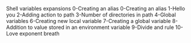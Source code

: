 Shell variables expansions
0-Creating an alias
0-Creating an alias
1-Hello you
2-Adding action to path
3-Number of directories in path
4-Global variables
6-Creating new local variable
7-Creating a global variable
8-Addition to value stored in an environment variable
9-Divide and rule
10-Love exponent breath
